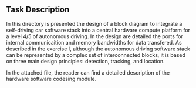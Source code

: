 
## Task Description ##

In this directory is presented the design of a block diagram to integrate a self-driving car software stack into a central hardware compute platform for a level 4/5 of autonomous driving. In the design are detailed the ports for internal communicaition and memory bandwidths for data transfered. As described in the exercise I, although the autonomous driving software stack can be represented by a complex set of interconnected blocks, it is based on three main design principles: detection, tracking, and location.

In the attached file, the reader can find a detailed description of the hardware software codesing module. 